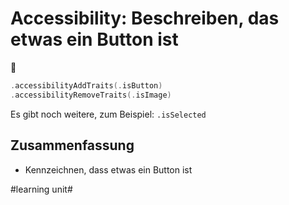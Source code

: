 # Accessibility: Beschreiben, das etwas ein Button ist
🦮


```swift
.accessibilityAddTraits(.isButton)
.accessibilityRemoveTraits(.isImage)
```

Es gibt noch weitere, zum Beispiel: `.isSelected`

## Zusammenfassung
- Kennzeichnen, dass etwas ein Button ist


#learning unit#